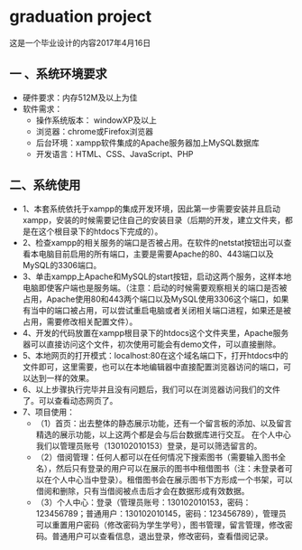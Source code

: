 # graduation project
这是一个毕业设计的内容2017年4月16日

## 一 、系统环境要求
+ 硬件要求：内存512M及以上为佳
+ 软件需求：
	+ 操作系统版本： windowXP及以上
	+ 浏览器：chrome或Firefox浏览器
	+ 后台环境：xampp软件集成的Apache服务器加上MySQL数据库
	+ 开发语言：HTML、CSS、JavaScript、PHP

## 二、系统使用
+ 1、本套系统依托于xampp的集成开发环境，因此第一步需要安装并且启动xampp，安装的时候需要记住自己的安装目录（后期的开发，建立文件夹，都是在这个根目录下的htdocs下完成的）。
+ 2、检查xampp的相关服务的端口是否被占用。在软件的netstat按钮出可以查看本电脑目前启用的所有端口，主要是需要Apache的80、443端口以及MySQL的3306端口。
+ 3、单击xampp上Apache和MySQL的start按钮，启动这两个服务，这样本地电脑即使客户端也是服务端。（注意：启动的时候需要观察相关的端口是否被占用，Apache使用80和443两个端口以及MySQL使用3306这个端口，如果有当中的端口被占用，可以尝试重启电脑或者关闭相关端口进程，如果还是被占用，需要修改相关配置文件）。
+ 4、开发的代码放置在xampp根目录下的htdocs这个文件夹里，Apache服务器可以直接访问这个文件，初次使用可能会有demo文件，可以直接删除。
+ 5、本地网页的打开模式：localhost:80在这个域名端口下，打开htdocs中的文件即可，这里需要，也可以在本地编辑器中直接配置浏览器访问的端口，可以达到一样的效果。
+ 6、以上步骤执行完毕并且没有问题后，我们可以在浏览器访问我们的文件了。可以查看动态网页了。
+ 7、项目使用：
	+ （1）首页：出去整体的静态展示功能，还有一个留言板的添加、以及留言精选的展示功能，以上这两个都是会与后台数据库进行交互。
在个人中心我们以管理员账号（130102010153）登录，是可以筛选留言的。
	+ （2）借阅管理：任何人都可以在任何情况下搜索图书（需要输入图书全名），然后只有登录的用户可以在展示的图书中租借图书（注：未登录者可以在个人中心当中登录）。租借图书会在展示图书下方形成一个书架，可以借阅和删除，只有当借阅被点击后才会在数据形成有效数据。
	+ （3）个人中心：登录（管理员账号：130102010153，密码：123456789；普通用户：130102010145，密码：123456789），管理员可以重置用户密码（修改密码为学生学号），图书管理，留言管理，修改密码。普通用户可以查看信息，退出登录，修改密码，查看借阅记录。
